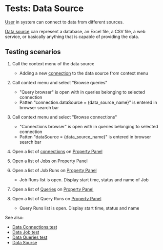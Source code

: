 <!-- TITLE: Tests: Data Source -->
<!-- SUBTITLE: -->

# Tests: Data Source

[User](../govern/user.md) in system can connect to data from different sources. 

[Data source](data-source.md) can represent a database, an Excel file, a CSV file, a web service, 
or basically anything that is capable of providing the data.

## Testing scenarios

1. Call the context menu of the data source
   * Adding a new [connection](data-connection.md) to the data source from context menu
   
1. Call context menu and select "Browse queries"   
   * "Query browser" is open with in queries belonging to selected connection
   * Patten "connection.dataSource = {data_source_name}" is entered in browser search bar  
   
1. Call context menu and select "Browse connections"   
   * "Connections browser" is open with in queries belonging to selected connection
   * Patten "dataSource = {data_source_name}" is entered in browser search bar      

1. Open a list of [connections](data-connection.md) on [Property Panel](../features/property-panel.md)
  
1. Open a list of [Jobs](data-job.md) on Property Panel
   
1. Open a list of Job Runs on [Property Panel](../features/property-panel.md)
   * Job Runs list is open. Display start time, status and name of Job

1. Open a list of [Queries](data-query.md) on [Property Panel](../features/property-panel.md)
 
1. Open a list of Query Runs on [Property Panel](../features/property-panel.md)
   * Query Runs list is open. Display start time, status and name

See also:
 * [Data Connections test](../tests/data-connection-test.md)
 * [Data Job test](../tests/data-job-test.md)
 * [Data Queries test](../tests/data-query-test.md)
 * [Data Sourse](data-source.md)
